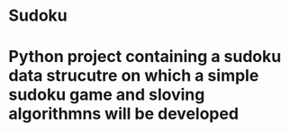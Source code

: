# Sudoku
# Python project containing a sudoku data strucutre on which a simple sudoku game and sloving algorithmns will be developed

